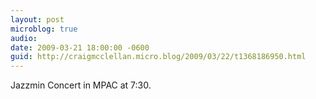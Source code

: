 ```yaml
---
layout: post
microblog: true
audio: 
date: 2009-03-21 18:00:00 -0600
guid: http://craigmcclellan.micro.blog/2009/03/22/t1368186950.html
---
```

Jazzmin Concert in MPAC at 7:30.
